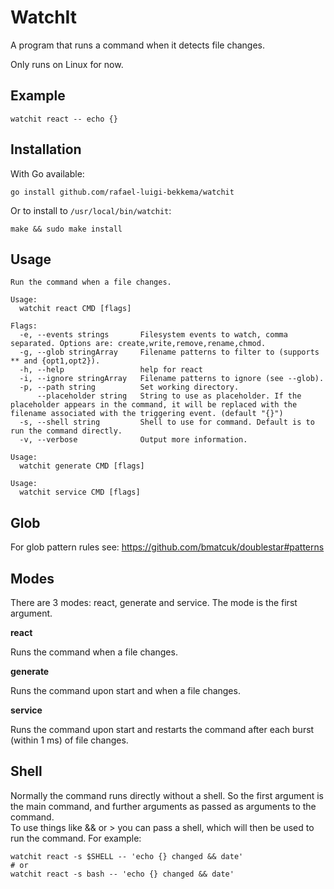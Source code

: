 # WatchIt

A program that runs a command when it detects file changes.

Only runs on Linux for now.

## Example
```
watchit react -- echo {}
```

## Installation

With Go available:
```
go install github.com/rafael-luigi-bekkema/watchit
```

Or to install to `/usr/local/bin/watchit`:
```
make && sudo make install
```

## Usage
```
Run the command when a file changes.

Usage:
  watchit react CMD [flags]

Flags:
  -e, --events strings       Filesystem events to watch, comma separated. Options are: create,write,remove,rename,chmod.
  -g, --glob stringArray     Filename patterns to filter to (supports ** and {opt1,opt2}).
  -h, --help                 help for react
  -i, --ignore stringArray   Filename patterns to ignore (see --glob).
  -p, --path string          Set working directory.
      --placeholder string   String to use as placeholder. If the placeholder appears in the command, it will be replaced with the filename associated with the triggering event. (default "{}")
  -s, --shell string         Shell to use for command. Default is to run the command directly.
  -v, --verbose              Output more information.

Usage:
  watchit generate CMD [flags]

Usage:
  watchit service CMD [flags]
```


## Glob

For glob pattern rules see:
<https://github.com/bmatcuk/doublestar#patterns>


## Modes

There are 3 modes: react, generate and service. The mode is the first argument.

**react**  

Runs the command when a file changes.

**generate**  

Runs the command upon start and when a file changes.

**service**  

Runs the command upon start and restarts the command after each burst (within 1 ms) of file changes.

## Shell

Normally the command runs directly without a shell. So the first argument is the main command, and further arguments as passed as arguments to the command.  
To use things like && or > you can pass a shell, which will then be used to run the command. For example:
```
watchit react -s $SHELL -- 'echo {} changed && date'
# or
watchit react -s bash -- 'echo {} changed && date'
```
